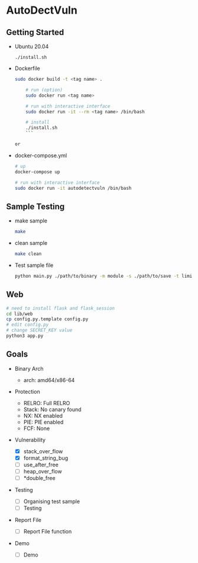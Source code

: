 # AutoDectVuln

## Getting Started

- Ubuntu 20.04

  ```
  ./install.sh
  ```

- Dockerfile

  ````sh # build
  sudo docker build -t <tag name> .

      # run (option)
      sudo docker run <tag name>

      # run with interactive interface
      sudo docker run -it --rm <tag name> /bin/bash

      # install
      ./install.sh
      ```

  or

  ````

- docker-compose.yml

  ```sh
  # up
  docker-compose up

  # run with interactive interface
  sudo docker run -it autodetectvuln /bin/bash
  ```

## Sample Testing

- make sample
  ```sh
  make
  ```
- clean sample
  ```sh
  make clean
  ```
- Test sample file
  ```sh
  python main.py ./path/to/binary -m module -s ./path/to/save -t limit_time
  ```

## Web

```sh
# need to install flask and flask_session
cd lib/web
cp config.py.template config.py
# edit config.py
# change SECRET_KEY value
python3 app.py
```

## Goals

- Binary Arch

  - arch: amd64/x86-64

- Protection

  - RELRO: Full RELRO
  - Stack: No canary found
  - NX: NX enabled
  - PIE: PIE enabled
  - FCF: None

- Vulnerability

  - [x] stack_over_flow
  - [x] format_string_bug
  - [ ] use_after_free
  - [ ] heap_over_flow
  - [ ] \*double_free

- Testing

  - [ ] Organising test sample
  - [ ] Testing

- Report File

  - [ ] Report File function

- Demo
  - [ ] Demo
